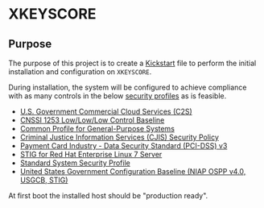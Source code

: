 # XKEYSCORE

## Purpose

The purpose of this project is to create a [Kickstart](https://github.com/rhinstaller/pykickstart/blob/master/docs/kickstart-docs.rst) file to perform the initial installation and configuration on `XKEYSCORE`.

During installation, the system will be configured to achieve compliance with as many controls in the below [security profiles](https://www.open-scap.org/security-policies/choosing-policy/) as is feasible.

- [U.S. Government Commercial Cloud Services (C2S)](http://static.open-scap.org/ssg-guides/ssg-rhel7-guide-C2S.html)
- [CNSSI 1253 Low/Low/Low Control Baseline](http://static.open-scap.org/ssg-guides/ssg-rhel7-guide-nist-cl-il-al.html)
- [Common Profile for General-Purpose Systems](http://static.open-scap.org/ssg-guides/ssg-rhel7-guide-common.html)
- [Criminal Justice Information Services (CJIS) Security Policy](http://static.open-scap.org/ssg-guides/ssg-rhel7-guide-cjis-rhel7-server.html)
- [Payment Card Industry - Data Security Standard (PCI-DSS) v3](http://static.open-scap.org/ssg-guides/ssg-rhel7-guide-pci-dss.html)
- [STIG for Red Hat Enterprise Linux 7 Server](http://static.open-scap.org/ssg-guides/ssg-rhel7-guide-stig-rhel7-server-upstream.html)
- [Standard System Security Profile](http://static.open-scap.org/ssg-guides/ssg-rhel7-guide-standard.html)
- [United States Government Configuration Baseline (NIAP OSPP v4.0, USGCB, STIG)](http://static.open-scap.org/ssg-guides/ssg-rhel7-guide-ospp-rhel7-server.html)

At first boot the installed host should be "production ready".
